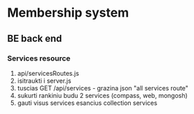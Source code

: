 # Membership system

## BE back end

### Services resource

1. api/servicesRoutes.js
2. isitraukti i server.js
3. tuscias GET /api/services - grazina json "all services route"
4. sukurti rankiniu budu 2 services (compass, web, mongosh)
5. gauti visus services esancius collection services
